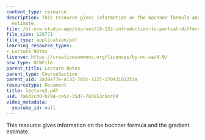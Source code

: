 ```yaml
---
content_type: resource
description: This resource gives information on the bochner formula and the gradient
  estimate.
file: /ol-ocw-studio-app/courses/18-152-introduction-to-partial-differential-equations-fall-2005/7a6d2cd0b294ce5c35d7783653c8cc69_lecture2.pdf
file_size: 129771
file_type: application/pdf
learning_resource_types:
- Lecture Notes
license: https://creativecommons.org/licenses/by-nc-sa/4.0/
ocw_type: OCWFile
parent_title: Lecture Notes
parent_type: CourseSection
parent_uid: 2a38a77e-a133-705c-7227-27043181253a
resourcetype: Document
title: lecture2.pdf
uid: 7a6d2cd0-b294-ce5c-35d7-783653c8cc69
video_metadata:
  youtube_id: null
---
```

This resource gives information on the bochner formula and the gradient estimate.